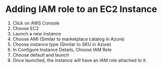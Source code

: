 # Adding IAM role to an EC2 Instance

1. Click on AWS Console
2. Choose EC2
3. Launch a new instance
4. Choose AMI (Similar to marketplace catalog in Azure)
5. Choose instance type (Similar to SKU in Azure)
6. In Configure Instance Details, Choose IAM Role
7. Choose default and launch
8. Once launched, the instance will have an IAM role attached to it.
